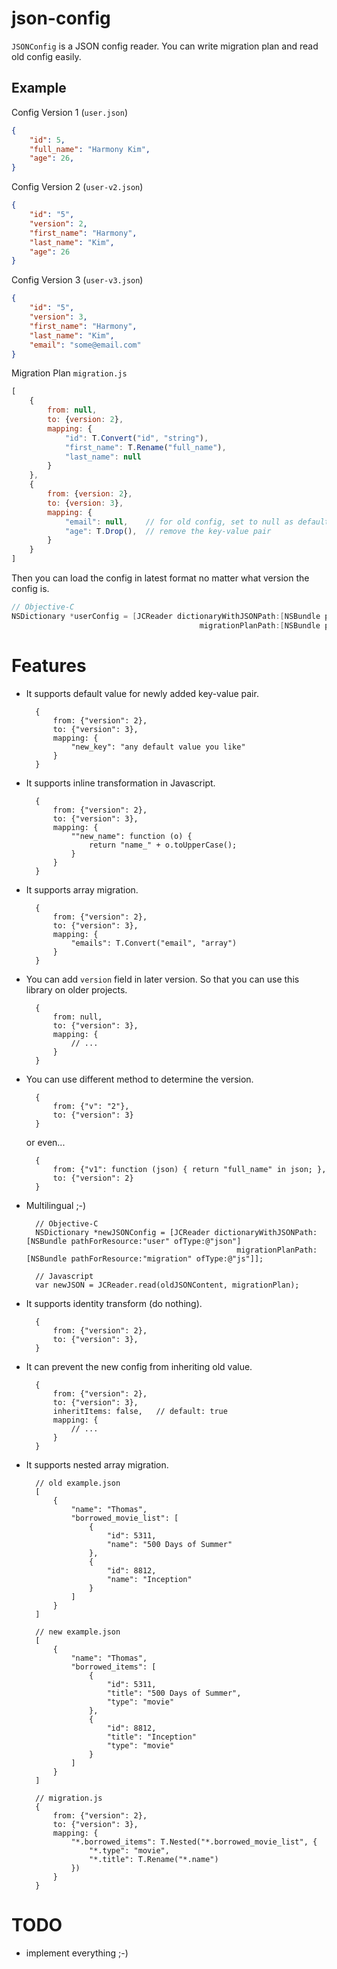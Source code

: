 json-config
===========

`JSONConfig` is a JSON config reader. You can write migration plan and read old config easily.

Example
-------

Config Version 1 (`user.json`)

```json
{
    "id": 5,
    "full_name": "Harmony Kim",
    "age": 26,
}
```

Config Version 2 (`user-v2.json`)

```json
{
    "id": "5",
    "version": 2,
    "first_name": "Harmony",
    "last_name": "Kim",
    "age": 26
}
```

Config Version 3 (`user-v3.json`)

```json
{
    "id": "5",
    "version": 3,
    "first_name": "Harmony",
    "last_name": "Kim",
    "email": "some@email.com"
}
```


Migration Plan `migration.js`

```javascript
[
    {
        from: null,
        to: {version: 2},
        mapping: {
            "id": T.Convert("id", "string"),
            "first_name": T.Rename("full_name"),
            "last_name": null
        }
    },
    {
        from: {version: 2},
        to: {version: 3},
        mapping: {
            "email": null,    // for old config, set to null as default value
            "age": T.Drop(),  // remove the key-value pair
        }
    }
]
```

Then you can load the config in latest format no matter what version the config is.

```objectivec
// Objective-C
NSDictionary *userConfig = [JCReader dictionaryWithJSONPath:[NSBundle pathForResource:"user" ofType:@"json"] 
                                          migrationPlanPath:[NSBundle pathForResource:"migration" ofType:@"js"]];
```

Features
========

* It supports default value for newly added key-value pair.

	    {
	        from: {"version": 2},
	        to: {"version": 3},
	        mapping: {
	            "new_key": "any default value you like"
	        }
	    }
    
* It supports inline transformation in Javascript.

		{
	        from: {"version": 2},
	        to: {"version": 3},
	        mapping: {
	            ""new_name": function (o) {
	            	return "name_" + o.toUpperCase();
	            }
	        }
	    }

* It supports array migration.

		{
	        from: {"version": 2},
	        to: {"version": 3},
	        mapping: {
	            "emails": T.Convert("email", "array")
	        }
	    }

* You can add `version` field in later version. So that you can use this library on older projects.

		{
	        from: null,
	        to: {"version": 3},
	        mapping: {
	            // ...
	        }
	    }

* You can use different method to determine the version.

		{
	        from: {"v": "2"},
	        to: {"version": 3}
	    }

	or even...
	
		{
			from: {"v1": function (json) { return "full_name" in json; },
			to: {"version": 2}
		}

* Multilingual ;-)

		// Objective-C
		NSDictionary *newJSONConfig = [JCReader dictionaryWithJSONPath:[NSBundle pathForResource:"user" ofType:@"json"] 
		                                             migrationPlanPath:[NSBundle pathForResource:"migration" ofType:@"js"]];

		// Javascript
		var newJSON = JCReader.read(oldJSONContent, migrationPlan);


* It supports identity transform (do nothing).

		{
	        from: {"version": 2},
	        to: {"version": 3},
	    }

* It can prevent the new config from inheriting old value.

		{
			from: {"version": 2},
	        to: {"version": 3},
	        inheritItems: false,   // default: true
	        mapping: {
	            // ...
	        }
	    }

* It supports nested array migration.

		// old example.json
		[
			{
				"name": "Thomas",
				"borrowed_movie_list": [
					{
						"id": 5311,
						"name": "500 Days of Summer"
					},
					{
						"id": 8812,
						"name": "Inception"
					}
				]
			}
		]
		
		// new example.json
		[
			{
				"name": "Thomas",
				"borrowed_items": [
					{
						"id": 5311,
						"title": "500 Days of Summer",
						"type": "movie"
					},
					{
						"id": 8812,
						"title": "Inception"
						"type": "movie"
					}
				]
			}
		]

		// migration.js
		{
			from: {"version": 2},
	        to: {"version": 3},
	        mapping: {
	            "*.borrowed_items": T.Nested("*.borrowed_movie_list", {
	            	"*.type": "movie",
	            	"*.title": T.Rename("*.name")
	            })
	        }
	    }




TODO
====

- implement everything ;-)






